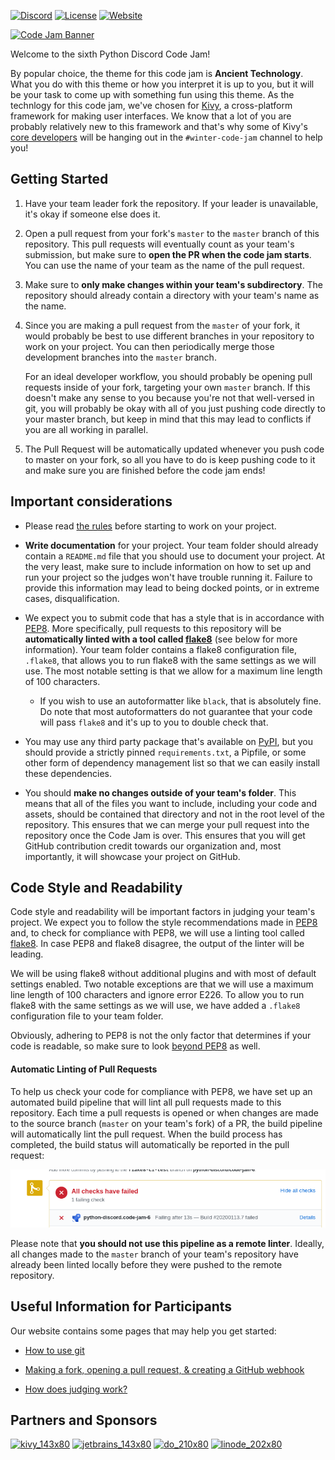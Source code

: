 [![Discord](https://img.shields.io/static/v1?label=Python%20Discord&logo=discord&message=%3E30k%20members&color=%237289DA&logoColor=white)](https://discord.gg/2B963hn)
[![License](https://img.shields.io/github/license/python-discord/bot)](LICENSE)
[![Website](https://img.shields.io/badge/website-visit-brightgreen)](https://pythondiscord.com)

[![Code Jam Banner](https://raw.githubusercontent.com/python-discord/code-jam-6/master/ancient%20tech.png?token=AAQAKVPQ55SEFWYYLYO5YV26ETLTC)](#)

Welcome to the sixth Python Discord Code Jam!

By popular choice, the theme for this code jam is **Ancient Technology**. What you do with this theme or how you interpret it is up to you, but it will be your task to come up with something fun using this theme. As the technlogy for this code jam, we've chosen for [Kivy](https://kivy.org/), a cross-platform framework for making user interfaces. We know that a lot of you are probably relatively new to this framework and that's why some of Kivy's [core developers](https://kivy.org/#aboutus) will be hanging out in the `#winter-code-jam` channel to help you!

## Getting Started

1. Have your team leader fork the repository. If your leader is unavailable, it's okay if someone else does it.

2. Open a pull request from your fork's `master` to the `master` branch of this repository. This pull requests will eventually count as your team's submission, but make sure to **open the PR when the code jam starts**. You can use the name of your team as the name of the pull request.

3. Make sure to **only make changes within your team's subdirectory**. The repository should already contain a directory with your team's name as the name.

4. Since you are making a pull request from the `master` of your fork, it would probably be best to use different branches in your repository to work on your project. You can then periodically merge those development branches into the `master` branch.

    For an ideal developer workflow, you should probably be opening pull requests inside of your fork, targeting your own `master` branch. If this doesn't make any sense to you because you're not that well-versed in git, you will probably be okay with all of you just pushing code directly to your master branch, but keep in mind that this may lead to conflicts if you are all working in parallel.

5. The Pull Request will be automatically updated whenever you push code to master on your fork, so all you have to do is keep pushing code to it and make sure you are finished before the code jam ends!

## Important considerations

- Please read [the rules](https://pythondiscord.com/pages/code-jams/code-jam-6/rules/) before starting to work on your project.

- **Write documentation** for your project. Your team folder should already contain a `README.md` file that you should use to document your project. At the very least, make sure to include information on how to set up and run your project so the judges won't have trouble running it. Failure to provide this information may lead to being docked points, or in extreme cases, disqualification.

- We expect you to submit code that has a style that is in accordance with [PEP8](https://www.python.org/dev/peps/pep-0008/). More specifically, pull requests to this repository will be **automatically linted with a tool called [flake8](http://flake8.pycqa.org/en/stable/)** (see below for more information). Your team folder contains a flake8 configuration file, `.flake8`, that allows you to run flake8 with the same settings as we will use. The most notable setting is that we allow for a maximum line length of 100 characters.

    - If you wish to use an autoformatter like `black`, that is absolutely fine. Do note that most autoformatters do not guarantee that your code will pass `flake8` and it's up to you to double check that.

- You may use any third party package that's available on [PyPI](https://pypi.org/), but you should provide a strictly pinned `requirements.txt`, a Pipfile, or some other form of dependency management list so that we can easily install these dependencies.

- You should **make no changes outside of your team's folder**. This means that all of the files you want to include, including your code and assets, should be contained that directory and not in the root level of the repository. This ensures that we can merge your pull request into the repository once the Code Jam is over. This ensures that you will get GitHub contribution credit towards our organization and, most importantly, it will showcase your project on GitHub.

## Code Style and Readability

Code style and readability will be important factors in judging your team's project. We expect you to follow the style recommendations made in [PEP8](https://www.python.org/dev/peps/pep-0008/) and, to check for compliance with PEP8, we will use a linting tool called [flake8](http://flake8.pycqa.org/en/stable/). In case PEP8 and flake8 disagree, the output of the linter will be leading.

We will be using flake8 without additional plugins and with most of default settings enabled. Two notable exceptions are that we will use a maximum line length of 100 characters and ignore error E226. To allow you to run flake8 with the same settings as we will use, we have added a `.flake8` configuration file to your team folder.

Obviously, adhering to PEP8 is not the only factor that determines if your code is readable, so make sure to look [beyond PEP8](https://www.youtube.com/watch?v=wf-BqAjZb8M) as well.

#### Automatic Linting of Pull Requests

To help us check your code for compliance with PEP8, we have set up an automated build pipeline that will lint all pull requests made to this repository. Each time a pull requests is opened or when changes are made to the source branch (`master` on your team's fork) of a PR, the build pipeline will automatically lint the pull request. When the build process has completed, the build status will automatically be reported in the pull request:

![Failing build status](https://raw.githubusercontent.com/python-discord/code-jam-6/master/failing_build.png?token=AH7WUVAZRU56A6RY2KPVUOS6EWJUU)

Please note that **you should not use this pipeline as a remote linter**. Ideally, all changes made to the `master` branch of your team's repository have already been linted locally before they were pushed to the remote repository.

## Useful Information for Participants

Our website contains some pages that may help you get started:

- [How to use git](https://pythondiscord.com/pages/code-jams/using-git/)

- [Making a fork, opening a pull request, & creating a GitHub webhook](https://pythondiscord.com/pages/code-jams/pull-request/)

- [How does judging work?](https://pythondiscord.com/pages/code-jams/judging/)

## Partners and Sponsors

[![kivy_143x80](https://user-images.githubusercontent.com/33516116/72271607-173d4980-361f-11ea-8597-4140d98321f5.png)](https://kivy.org/#home) [![jetbrains_143x80](https://user-images.githubusercontent.com/33516116/72271609-173d4980-361f-11ea-8453-c996d33a649b.png)](https://www.jetbrains.com/) [![do_210x80](https://user-images.githubusercontent.com/33516116/72271610-173d4980-361f-11ea-9f3a-0e8de2b8abd1.png)](https://www.digitalocean.com/) [![linode_202x80](https://user-images.githubusercontent.com/33516116/72271608-173d4980-361f-11ea-82bf-e857efca09df.png)](https://www.linode.com/)
